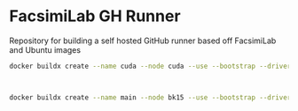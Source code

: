 # FacsimiLab GH Runner

Repository for building a self hosted GitHub runner based off FacsimiLab and Ubuntu images

```sh
docker buildx create --name cuda --node cuda --use --bootstrap --driver-opt network=docker-local-reg



docker buildx create --name main --node bk15 --use --bootstrap --driver-opt network=docker-local-reg
```
